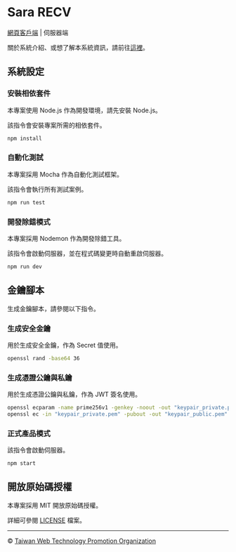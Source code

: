 # Sara RECV

[網頁客戶端](https://github.com/web-tech-tw/sara) | 伺服器端

關於系統介紹、或想了解本系統資訊，請前往[這裡](https://github.com/web-tech-tw/sara)。

## 系統設定

### 安裝相依套件

本專案使用 Node.js 作為開發環境，請先安裝 Node.js。

該指令會安裝專案所需的相依套件。

```sh
npm install
```

### 自動化測試

本專案採用 Mocha 作為自動化測試框架。

該指令會執行所有測試案例。

```sh
npm run test
```

### 開發除錯模式

本專案採用 Nodemon 作為開發除錯工具。

該指令會啟動伺服器，並在程式碼變更時自動重啟伺服器。

```sh
npm run dev
```

## 金鑰腳本

生成金鑰腳本，請參閱以下指令。

### 生成安全金鑰

用於生成安全金鑰，作為 Secret 值使用。
    
```sh
openssl rand -base64 36
```
    
### 生成憑證公鑰與私鑰

用於生成憑證公鑰與私鑰，作為 JWT 簽名使用。
    
```sh
openssl ecparam -name prime256v1 -genkey -noout -out "keypair_private.pem"
openssl ec -in "keypair_private.pem" -pubout -out "keypair_public.pem"
```

### 正式產品模式

該指令會啟動伺服器。

```sh
npm start
```

## 開放原始碼授權

本專案採用 MIT 開放原始碼授權。

詳細可參閱 [LICENSE](LICENSE) 檔案。

---

&copy; [Taiwan Web Technology Promotion Organization](https://web-tech.tw)
